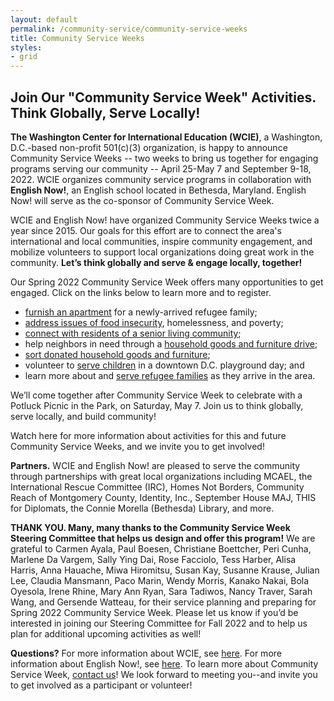 ```yaml
---
layout: default
permalink: /community-service/community-service-weeks
title: Community Service Weeks
styles:
- grid
---
```

<section markdown="1">

## Join Our "Community Service Week" Activities. Think Globally, Serve Locally!

**The Washington Center for International Education (WCIE)**, a Washington, D.C.-based non-profit 501(c)(3) organization, is happy to announce Community Service Weeks -- two weeks to bring us together for engaging programs serving our community -- April 25-May 7 and September 9-18, 2022. WCIE organizes community service programs in collaboration with **English Now!**, an English school located in Bethesda, Maryland. English Now! will serve as the co-sponsor of Community Service Week.

WCIE and English Now! have organized Community Service Weeks twice a year since 2015. Our goals for this effort are to connect the area's international and local communities, inspire community engagement, and mobilize volunteers to support local organizations doing great work in the community. **Let’s think globally and serve & engage locally, together!**

Our Spring 2022 Community Service Week offers many opportunities to get engaged. Click on the links below to learn more and to register.

- [furnish an apartment](https://www.signupgenius.com/go/70a0f44acaf2fa5f58-furnish) for a newly-arrived refugee family;
- [address issues of food insecurity](https://www.signupgenius.com/go/70a0f44acaf2fa5f58-shepherds), homelessness, and poverty;
- [connect with residents of a senior living community](https://www.signupgenius.com/go/70a0f44acaf2fa5f58-thomas);
- help neighbors in need through a [household goods and furniture drive](/community-service/household-goods-and-food-drive);
- [sort donated household goods and furniture](https://www.signupgenius.com/go/70a0f44acaf2fa5f58-donation);
- volunteer to [serve children](https://www.signupgenius.com/go/70a0f44acaf2fa5f58-little) in a downtown D.C. playground day; and
- learn more about and [serve refugee families](/community-service/refugee-resettlement) as they arrive in the area.

We’ll come together after Community Service Week to celebrate with a Potluck Picnic in the Park, on Saturday, May 7. Join us to think globally, serve locally, and build community!

Watch here for more information about activities for this and future Community Service Weeks, and we invite you to get involved!

**Partners.** WCIE and English Now! are pleased to serve the community through partnerships with great local organizations including MCAEL, the International Rescue Committee (IRC), Homes Not Borders, Community Reach of Montgomery County, Identity, Inc., September House MAJ, THIS for Diplomats, the Connie Morella (Bethesda) Library, and more.

**THANK YOU. Many, many thanks to the Community Service Week Steering Committee that helps us design and offer this program!** We are grateful to Carmen Ayala, Paul Boesen, Christiane Boettcher, Peri Cunha, Marlene Da Vargem, Sally Ying Dai, Rose Facciolo, Tess Harber, Alisa Harris, Anna Hauache, Miwa Hiromitsu, Susan Kay, Susanne Krause, Julian Lee, Claudia Mansmann, Paco Marin, Wendy Morris, Kanako Nakai, Bola Oyesola, Irene Rhine, Mary Ann Ryan, Sara Tadiwos, Nancy Traver, Sarah Wang, and Gersende Watteau, for their service planning and preparing for Spring 2022 Community Service Week. Please let us know if you’d be interested in joining our Steering Committee for Fall 2022 and to help us plan for additional upcoming activities as well!

**Questions?** For more information about WCIE, see [here](/). For more information about English Now!, see [here](http://english-now.com/). To learn more about Community Service Week, [contact us](/contact)! We look forward to meeting you--and invite you to get involved as a participant or volunteer!

</section>
